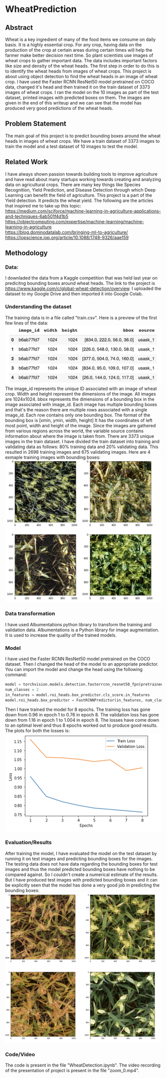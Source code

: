 # WheatPrediction
## Abstract
Wheat is a key ingredient of many of the food items we consume on daily basis. It is a highly essential crop. For any crop, having data on the production of the crop at certain areas during certain times will help the farmer make better decision next time. So plant scientists use images of wheat crops to gather important data. The data includes important factors like size and density of the wheat heads. The first step in order to do this is to identify the wheat heads from images of wheat crops. This project is about using object detection to find the wheat heads in an image of wheat crop. I have used the Faster RCNN ResNet50 model pretrained on COCO data, changed it's head and then trained it on the train dataset of 3373 images of wheat crops. I ran the model on the 10 images as part of the test dataset, printed images with predicted boxes on them. The images are given in the end of this writeup and we can see that the model has produced very good predictions of the wheat heads.

## Problem Statement
The main goal of this project is to predict bounding boxes around the wheat heads in images of wheat crops. We have a train dataset of 3373 images to train the model and a test dataset of 10 images to test the model.

## Related Work
I have always shown passion towards building tools to improve agriculture and have read about many startups working towards creating and analyzing data on agricultural crops. There are many key things like Species Recognition, Yield Prediction, and Disease Detection through which Deep Learning can benefit the field of agriculture. This project is a part of the Yield detection. It predicts the wheat yield. The following are the articles that inspired me to take up this topic: <br />
https://medium.com/sciforce/machine-learning-in-agriculture-applications-and-techniques-6ab501f4d1b5 <br />
https://objectcomputing.com/expertise/machine-learning/machine-learning-in-agriculture <br />
https://blog.dominodatalab.com/bringing-ml-to-agriculture/ <br />
https://iopscience.iop.org/article/10.1088/1748-9326/aae159

## Methodology
### Data:
I downladed the data from a Kaggle competition that was held last year on predicitng bounding boxes around wheat heads. The link to the project is https://www.kaggle.com/c/global-wheat-detection/overview. I uploaded the dataset to my Google Drive and then imported it into Google Colab.

### Understanding the dataset
The training data is in a file called "train.csv". Here is a preview of the first few lines of the data: <br />
![alt text](https://github.com/ruthviksai/WheatDetection/blob/main/train_data.png?raw=true)
The image_id represents the unique ID associated with an image of wheat crop. Width and height represent the dimensions of the image. All images are 1024x1024. bbox represents the dimensions of a bounding box in the image associated with image_id. Each image has multiple bounding boxes and that's the reason there are multiple rows associated with a single image_id. Each row contains only one bounding box. The format of the bounding box is [xmin, ymin, width, height] It has the coordinates of left most point, width and height of the image. Since the images are gathered from various regions across the world, the variable source contains information about where the image is taken from. There are 3373 unique images in the train dataset. I have divided the train dataset into training and validating data as follows: 80% training data and 20% validating data. This resulted in 2698 training images and 675 validating images. Here are 4 exmaple training images with bounding boxes: <br />
![alt text](https://github.com/ruthviksai/WheatDetection/blob/main/train_images.png?raw=true)

### Data transformation
I have used Albumentations python library to transform the training and validation data. Albumentations is a Python library for image augmentation. It is used to increase the quality of the trained models.

### Model
I have used the Faster RCNN ResNet50 model pretrained on the COCO dataset. Then I changed the head of the model to an appropriate predictor. You can import the model and change the head using the following command:
```python
model = torchvision.models.detection.fasterrcnn_resnet50_fpn(pretrained=True)
num_classes = 2
in_features = model.roi_heads.box_predictor.cls_score.in_features
model.roi_heads.box_predictor = FastRCNNPredictor(in_features, num_classes)
```
Then I have trained the model for 8 epochs. The training loss has gone down from 0.96 in epoch 1 to 0.76 in epoch 8. The validation loss has gone down from 1.16 in epoch 1 to 1.004 in epoch 8. The losses have come down to an optimal level and thus 8 epochs worked out to produce good results. The plots for both the losses is: <br />
![alt text](https://github.com/ruthviksai/WheatDetection/blob/main/losses.png?raw=true)

### Evaluation/Results
After training the model, I have evaluated the model on the test dataset by running it on test images and predicting bounding boxes for the images. The testing data does not have data regarding the bounding boxes for test images and thus the model predicted bounding boxes have nothing to be compared against. So I couldn't create a numerical estimate of the results. But I have produced test images with predicted bounding boxes and it can be explicitly seen that the model has done a very good job in predicting the bounding boxes: <br />
![alt text](https://github.com/ruthviksai/WheatDetection/blob/main/test_images.png?raw=true)

### Code/Video
The code is present in the file "WheatDetection.ipynb". The video recording of the presentation of project is present in the file "zoom_0.mp4".

